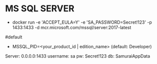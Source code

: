 

# MS SQL SERVER 
- docker run -e 'ACCEPT_EULA=Y' -e 'SA_PASSWORD=Secret!123' -p 1433:1433 -d mcr.microsoft.com/mssql/server:2017-latest

#default 
- MSSQL_PID=<your_product_id | edition_name> (default: Developer)


Server: 0.0.0.0:1433
username: sa 
pw: Secret!123
db: SamuraiAppData
